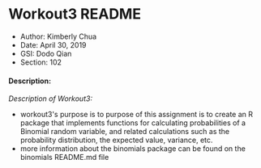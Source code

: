 # Workout3 README 

- Author: Kimberly Chua
- Date: April 30, 2019
- GSI: Dodo Qian
- Section: 102

#### **Description:**

*Description of Workout3:*

- workout3's purpose is to purpose of this assignment is to create an R package that implements functions for calculating probabilities of a Binomial random variable, and related calculations such as the probability distribution, the expected value, variance, etc.
- more information about the binomials package can be found on the binomials README.md file

